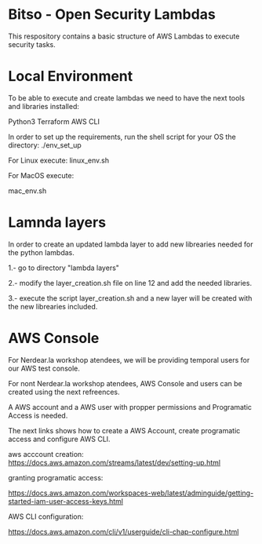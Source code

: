 # Bitso - Open Security Lambdas

This respository contains a basic structure of AWS Lambdas to execute security tasks.

# Local Environment 

To be able to execute and create lambdas we need to have the next tools and libraries installed:

Python3
Terraform
AWS CLI


In order to set up the requirements, run the shell script for your OS the directory: 
./env_set_up

For Linux execute:
linux_env.sh

For MacOS execute:

mac_env.sh

# Lamnda layers

In order to create an updated lambda layer to add new librearies needed for the python lambdas.

1.- go to directory "lambda layers"

2.- modify the layer_creation.sh file on line 12 and add the needed libraries.

3.- execute the script layer_creation.sh and a new layer will be created with the new librearies included.

# AWS Console 

For Nerdear.la workshop atendees, we will be providing temporal users for our AWS test console.

For nont Nerdear.la workshop atendees, AWS Console and users can be created using the next refreences.

A AWS account and a AWS user with propper permissions and Programatic Access is needed.

The next links shows how to create a AWS Account, create programatic access and configure AWS CLI.

aws acccount creation:
https://docs.aws.amazon.com/streams/latest/dev/setting-up.html

granting programatic access:

https://docs.aws.amazon.com/workspaces-web/latest/adminguide/getting-started-iam-user-access-keys.html

AWS CLI configuration: 

https://docs.aws.amazon.com/cli/v1/userguide/cli-chap-configure.html
